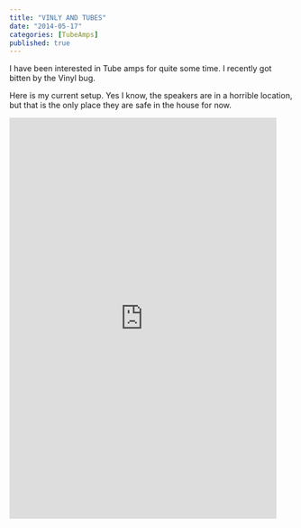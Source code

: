 ```yaml
---
title: "VINLY AND TUBES"
date: "2014-05-17"
categories: [TubeAmps]
published: true
---
```


I have been interested in Tube amps for quite some time. I recently got bitten by the Vinyl bug.

Here is my current setup. Yes I know, the speakers are in a horrible location, but that is the only place they are safe in the house for now. 

<iframe class="imgur-album" width="474" height="711" frameborder="0" src="http://imgur.com/a/afIGV/embed"></iframe>

